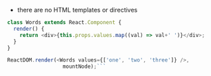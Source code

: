 * there are no HTML templates or directives

```javascript
class Words extends React.Component {
  render() {
  	return <div>{this.props.values.map((val) => val+' ')}</div>;
  }
}

ReactDOM.render(<Words values={['one', 'two', 'three']} />,
                  mountNode);```
